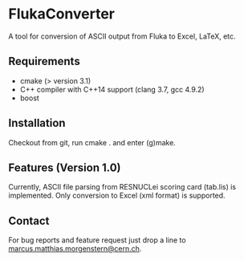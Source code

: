 # FlukaConverter

A tool for conversion of ASCII output from Fluka to Excel, LaTeX, etc.

## Requirements

- cmake (> version 3.1)
- C++ compiler with C++14 support (clang 3.7, gcc 4.9.2)
- boost

## Installation

Checkout from git, run cmake . and enter (g)make. 

## Features (Version 1.0)

Currently, ASCII file parsing from RESNUCLei scoring card (tab.lis) is implemented. Only conversion to Excel (xml format) is supported.

## Contact

For bug reports and feature request just drop a line to marcus.matthias.morgenstern@cern.ch.

